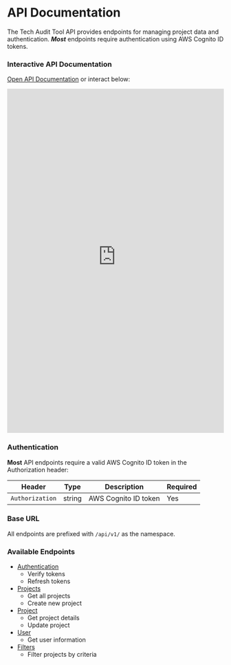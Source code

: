 # API Documentation

The Tech Audit Tool API provides endpoints for managing project data and authentication. ***Most*** endpoints require authentication using AWS Cognito ID tokens.

### Interactive API Documentation

[Open API Documentation](https://tech-audit-tool-api.sdp-dev.aws.onsdigital.uk) or interact below:

<iframe src="https://tech-audit-tool-api.sdp-dev.aws.onsdigital.uk/" width="100%" height="800px" frameborder="0"></iframe>

    
### Authentication

**Most** API endpoints require a valid AWS Cognito ID token in the Authorization header:

| Header | Type | Description | Required |
|-----------|-------------|-------------|-------------|
| `Authorization` | string | AWS Cognito ID token | Yes |

### Base URL

All endpoints are prefixed with `/api/v1/` as the namespace.

### Available Endpoints

- [Authentication](endpoints/auth.md)
    - Verify tokens
    - Refresh tokens
- [Projects](endpoints/projects.md)
    - Get all projects
    - Create new project
- [Project](endpoints/project.md)
    - Get project details
    - Update project
- [User](endpoints/user.md)
    - Get user information
- [Filters](endpoints/filter.md)
    - Filter projects by criteria
